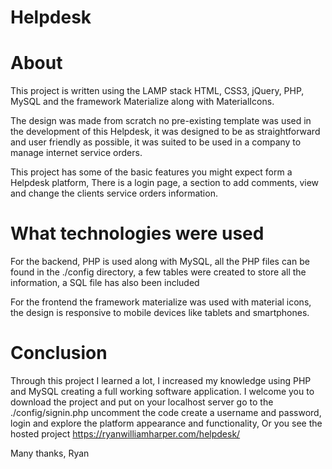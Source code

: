 # Helpdesk

# About
This project is written using the LAMP stack HTML, CSS3, jQuery, PHP, MySQL and the framework Materialize along with MaterialIcons.

The design was made from scratch no pre-existing template was used in the development of this Helpdesk, it was designed to 
be as straightforward and user friendly as possible, it was suited to be used in a company to manage internet service
orders.

This project has some of the basic features you might expect form a Helpdesk platform, There is a login page, a section to add comments, view and change the clients service orders information.

# What technologies were used
For the backend, PHP is used along with MySQL, all the PHP files can be found in the ./config directory, a few tables were created to store all the information, a SQL file has also been included

For the frontend the framework materialize was used with material icons, the design is responsive to mobile devices like tablets and smartphones.

# Conclusion
Through this project I learned a lot, I increased my knowledge using PHP and MySQL creating a full working software application. I welcome you to download the project and put on your localhost server go to the ./config/signin.php uncomment the code
create a username and password, login and explore the platform appearance and functionality, Or you see the hosted project
https://ryanwilliamharper.com/helpdesk/

Many thanks,
Ryan 
